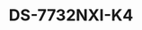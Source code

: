 ---
id: 12
title: "DS-7732NXI-K4"
slug: "DS-7732NXI-K4"
subTitle: "32-ch 1.5U K Series AcuSense 4K NVR"
category: "nvr"
imgCard: "/src/assets/images/nvr/DS-7732NXI-K4/DS-7732NXI-K4-1.webp"
imgAlt: "DS-7732NXI-K4"
thumbnails: [
  "/src/assets/images/nvr/DS-7732NXI-K4/DS-7732NXI-K4-1.webp",
]
features: [
  "Supports up to 32 IP camera inputs",
  "H.265+/H.265/H.264+/H.264 video compression formats",
  "Up to 12 MP/8 MP/4 MP/1080p decoding capability",
  "Handles up to 256 Mbps incoming bandwidth",
  "AcuSense technology for accurate human and vehicle classification",
  "1.5U form factor with reliable 4K performance"
]
rating: 5
reviewCount: 100
specifications: {
  Intelligent_Analytics: {
    AI_by_Device: "Facial recognition, perimeter protection, motion detection 2.0",
    AI_by_Camera: "Facial recognition, perimeter protection, throwing objects from building, motion detection2.0, ANPR, VCA"
  },
  Facial_Recognition: {
    Facial_Detection_and_Analytics: "Face picture comparison, human face capture, face picture search",
    Face_Picture_Library: "Up to 16 face picture libraries, with up to 20,000 face pictures in total (each picture ≤ 4 MB, total capacity ≤ 1 GB)",
    Facial_Detection_and_Analytics_Performance: "1-ch, 8 MP",
    Face_Picture_Comparison: "4-ch"
  },
  Motion_Detection_2_0: {
    By_Device: "All channels, up to 4 MP (when enhanced SVC mode is enabled, up to 8 MP) video analysis for human and vehicle recognition to reduce false alarm",
    By_Camera: "All channels"
  },
  Perimeter_Protection: {
    By_Device: "2-ch, 4 MP (HD network camera, H.264/H.265) video analysis for human and vehicle recognition to reduce false alarm",
    By_Camera: "All channels"
  },
  Video_and_Audio: {
    IP_Video_Input: "32-ch",
    Incoming_Bandwidth: "256 Mbps",
    Outgoing_Bandwidth: "160 Mbps",
    HDMI_Output: "1-ch, 4K (3840 × 2160)/30Hz, 2K (2560 × 1440)/60Hz, 1920 × 1080/60Hz, 1600 × 1200/60Hz, 1280 × 1024/60Hz, 1280 × 720/60Hz, 1024 × 768/60Hz",
    VGA_Output: "1-ch, 1920 × 1080/60Hz, 1280 × 1024/60Hz, 1280 × 720/60Hz",
    Video_Output_Mode: "HDMI/VGA independent output",
    CVBS_Output: "N/A",
    Audio_Output: "1-ch, RCA (Linear, 1 KΩ)",
    Two_Way_Audio: "1-ch, RCA (2.0 Vp-p, 1 KΩ, using the audio input )"
  },
  Decoding: {
    Decoding_Format: "H.265/H.265+/H.264+/H.264",
    Recording_Resolution: "12 MP/8 MP/6 MP/5 MP/4 MP/3 MP/1080p/UXGA/720p/VGA/4CIF/DCIF/2CIF/CIF/QCIF",
    Synchronous_Playback: "16-ch",
    Decoding_Capability: {
      AI_on: "1-ch@12 MP (30 fps)/2-ch@8 MP (30 fps)/4-ch@4 MP (30 fps)/8-ch@1080p (30 fps)",
      AI_off: "2-ch@12 MP (30 fps)/3-ch@8 MP (30 fps)/6-ch@4 MP (30 fps)/12-ch@1080p (30 fps)"
    },
    Stream_Type: "Video, Video & Audio",
    Audio_Compression: "G.711ulaw/G.711alaw/G.722/G.726/AAC"
  },
  Network: {
    Remote_Connection: "128",
    API: "ONVIF (profile S/G); SDK; ISAPI",
    Compatible_Browser: "IE11, Chrome V57, Firefox V52, Safari V12, Edge V89, or above version",
    Network_Protocol: "TCP/IP, DHCP, IPv4, IPv6, DNS, DDNS, NTP, RTSP, SADP, SMTP, SNMP, NFS, iSCSI, ISUP, UPnP™, HTTP, HTTPS",
    Network_Interface: "2 RJ-45 10/100/1000 Mbps self-adaptive Ethernet interfaces"
  },
  Auxiliary_Interface: {
    SATA: {
      Interface: "4 SATA interfaces",
    },
    Capacity: "Up to 10 TB capacity for each HDD",
    Serial_Interface: "2 RS-485 (half-duplex), 1 RS-232",
    Alarm_In_Out: "16/4 (16/9 is optional)",
    USB_Interface: "Front panel: 2 × USB 2.0; Rear panel: 1 × USB 3.0",
    Ctrl_12V: "N/A (optional to support)",
    DC_12V: "N/A (optional to support)"
  },
  General: {
    GUI_Language: "English, Russian, Bulgarian, Hungarian, Greek, German, Italian, Czech, Slovak, French, Polish, Dutch etc..",
    Power_Supply: "100 to 240 VAC, 50 to 60Hz",
    Consumption: "≤ 20 W (without HDD)",
    Working_Temperature: "-10 °C to 55 °C (14 °F to 131 °F)",
    Working_Humidity: "10 to 90 %",
    Dimension: "445 × 400 × 75 mm ( 17.5\"× 15.7\" × 3.0\")",
    Weight: "≤ 5 kg (without HDD, 11 lb.)"
  }
}
---
